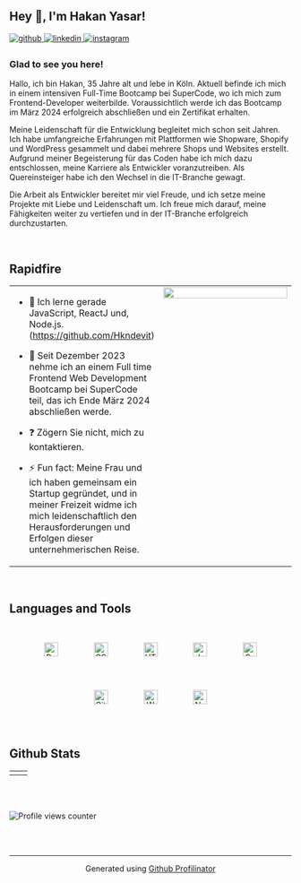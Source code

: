 ## Hey 👋, I'm Hakan Yasar!  
  

<a href="https://github.com/hakandevit" target="_blank">
<img src=https://img.shields.io/badge/github-%2324292e.svg?&style=for-the-badge&logo=github&logoColor=white alt=github style="margin-bottom: 5px;" />
</a>
<a href="https://linkedin.com/in/linkedin.com/in/hakan-y-394536230" target="_blank">
<img src=https://img.shields.io/badge/linkedin-%231E77B5.svg?&style=for-the-badge&logo=linkedin&logoColor=white alt=linkedin style="margin-bottom: 5px;" />
</a>
<a href="https://instagram.com/hakanysr" target="_blank">
<img src=https://img.shields.io/badge/instagram-%23000000.svg?&style=for-the-badge&logo=instagram&logoColor=white alt=instagram style="margin-bottom: 5px;" />
</a>  
  



### Glad to see you here!  

Hallo, ich bin Hakan, 35 Jahre alt und lebe in Köln. Aktuell befinde ich mich in einem intensiven Full-Time Bootcamp bei SuperCode, wo ich mich zum Frontend-Developer weiterbilde. Voraussichtlich werde ich das Bootcamp im März 2024 erfolgreich abschließen und ein Zertifikat erhalten.

Meine Leidenschaft für die Entwicklung begleitet mich schon seit Jahren. Ich habe umfangreiche Erfahrungen mit Plattformen wie Shopware, Shopify und WordPress gesammelt und dabei mehrere Shops und Websites erstellt. Aufgrund meiner Begeisterung für das Coden habe ich mich dazu entschlossen, meine Karriere als Entwickler voranzutreiben. Als Quereinsteiger habe ich den Wechsel in die IT-Branche gewagt.

Die Arbeit als Entwickler bereitet mir viel Freude, und ich setze meine Projekte mit Liebe und Leidenschaft um. Ich freue mich darauf, meine Fähigkeiten weiter zu vertiefen und in der IT-Branche erfolgreich durchzustarten.  
  

<br/>  


## Rapidfire  
<table><tr><td valign="top" width="50%">

- 🔭  Ich lerne gerade JavaScript, ReactJ und, Node.js.(https://github.com/Hkndevit)  
  

- 🌱 Seit Dezember 2023 nehme ich an einem Full time Frontend Web Development Bootcamp bei SuperCode teil, das ich Ende März 2024 abschließen werde.  
  

- ❓ Zögern Sie nicht, mich zu kontaktieren.  
  

- ⚡ Fun fact: Meine Frau und ich haben gemeinsam ein Startup gegründet, und in meiner Freizeit widme ich mich leidenschaftlich den Herausforderungen und Erfolgen dieser unternehmerischen Reise.  


</td><td valign="top" width="50%">

<div align="center">
<img src="https://i.ibb.co/f99bT5F/gif3.gif" align="center" style="width: 100%" />
</div>  


</td></tr></table>  

<br/>  


## Languages and Tools  
<div align="center">  
<a href="https://reactjs.org/" target="_blank"><img style="margin: 30px" src="https://profilinator.rishav.dev/skills-assets/react-original-wordmark.svg" alt="React" height="25" /></a>  
<a href="https://www.w3schools.com/css/" target="_blank"><img style="margin: 30px" src="https://profilinator.rishav.dev/skills-assets/css3-original-wordmark.svg" alt="CSS3" height="25" /></a>  
<a href="https://en.wikipedia.org/wiki/HTML5" target="_blank"><img style="margin: 30px" src="https://profilinator.rishav.dev/skills-assets/html5-original-wordmark.svg" alt="HTML5" height="25" /></a>  
<a href="https://www.javascript.com/" target="_blank"><img style="margin: 30px" src="https://profilinator.rishav.dev/skills-assets/javascript-original.svg" alt="JavaScript" height="25" /></a>  
<a href="https://sass-lang.com/" target="_blank"><img style="margin: 30px" src="https://profilinator.rishav.dev/skills-assets/sass-original.svg" alt="Sass" height="25" /></a>  
<a href="https://github.com/" target="_blank"><img style="margin: 30px" src="https://profilinator.rishav.dev/skills-assets/git-scm-icon.svg" alt="Git" height="25" /></a>  
<a href="https://wordpress.com/" target="_blank"><img style="margin: 30px" src="https://profilinator.rishav.dev/skills-assets/wordpress.png" alt="WordPress" height="25" /></a>  
<a href="https://nodejs.org/" target="_blank"><img style="margin: 30px" src="https://profilinator.rishav.dev/skills-assets/nodejs-original-wordmark.svg" alt="Node.js" height="25" /></a>  
</div>  

<br/>  


## Github Stats  
<table><tr><td valign="top" width="50%">



</td><td valign="top" width="50%">



</td></tr></table>  

<br/>  

  

<br/>  

![Profile views counter](https://komarev.com/ghpvc/?username=hakandevit&&style=flat-square)  
  

<br/>  


<br />

----
<div align="center">Generated using <a href="https://profilinator.rishav.dev/" target="_blank">Github Profilinator</a></div>
